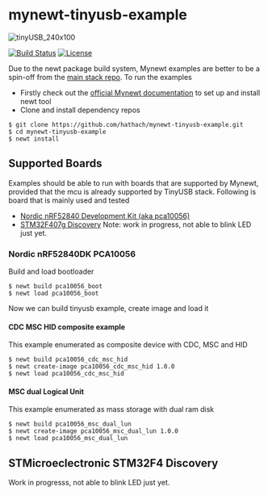 # mynewt-tinyusb-example

![tinyUSB_240x100](https://user-images.githubusercontent.com/249515/62646655-f9393200-b978-11e9-9c53-484862f15503.png)

[![Build Status](https://travis-ci.com/hathach/mynewt-tinyusb-example.svg?branch=master)](https://travis-ci.com/hathach/mynewt-tinyusb-example) [![License](https://img.shields.io/badge/license-MIT-brightgreen.svg)](https://opensource.org/licenses/MIT)

Due to the newt package build system, Mynewt examples are better to be a spin-off from the [main stack repo](https://github.com/hathach/tinyusb). To run the examples

- Firstly check out the [official Mynewt documentation](https://mynewt.apache.org/documentation/) to set up and install newt tool
- Clone and install dependency repos

```
$ git clone https://github.com/hathach/mynewt-tinyusb-example.git
$ cd mynewt-tinyusb-example
$ newt install
```

## Supported Boards

Examples should be able to run with boards that are supported by Mynewt, provided that the mcu is already supported by TinyUSB stack. Following is board that is mainly used and tested

- [Nordic nRF52840 Development Kit (aka pca10056)](https://www.nordicsemi.com/Software-and-Tools/Development-Kits/nRF52840-DK)
- [STM32F407g Discovery](https://www.st.com/en/evaluation-tools/stm32f4discovery.html) Note: work in progress, not able to blink LED just yet.

### Nordic nRF52840DK PCA10056

Build and load bootloader

```
$ newt build pca10056_boot
$ newt load pca10056_boot
```

Now we can build tinyusb example, create image and load it

#### CDC MSC HID composite example

This example enumerated as composite device with CDC, MSC and HID

```
$ newt build pca10056_cdc_msc_hid
$ newt create-image pca10056_cdc_msc_hid 1.0.0
$ newt load pca10056_cdc_msc_hid
```

#### MSC dual Logical Unit

This example enumerated as mass storage with dual ram disk

```
$ newt build pca10056_msc_dual_lun
$ newt create-image pca10056_msc_dual_lun 1.0.0
$ newt load pca10056_msc_dual_lun
```


## STMicroeclectronic STM32F4 Discovery

Work in progresss, not able to blink LED just yet.